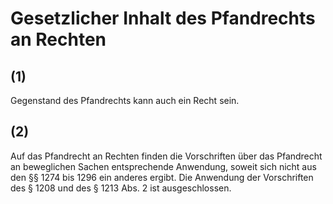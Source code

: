 # Gesetzlicher Inhalt des Pfandrechts an Rechten



## (1)

 Gegenstand des Pfandrechts kann auch ein Recht sein.

## (2)

 Auf das Pfandrecht an Rechten finden die Vorschriften über das Pfandrecht an beweglichen Sachen entsprechende Anwendung, soweit sich nicht aus den §§ 1274 bis 1296 ein anderes ergibt. Die Anwendung der Vorschriften des § 1208 und des § 1213 Abs. 2 ist ausgeschlossen. 

